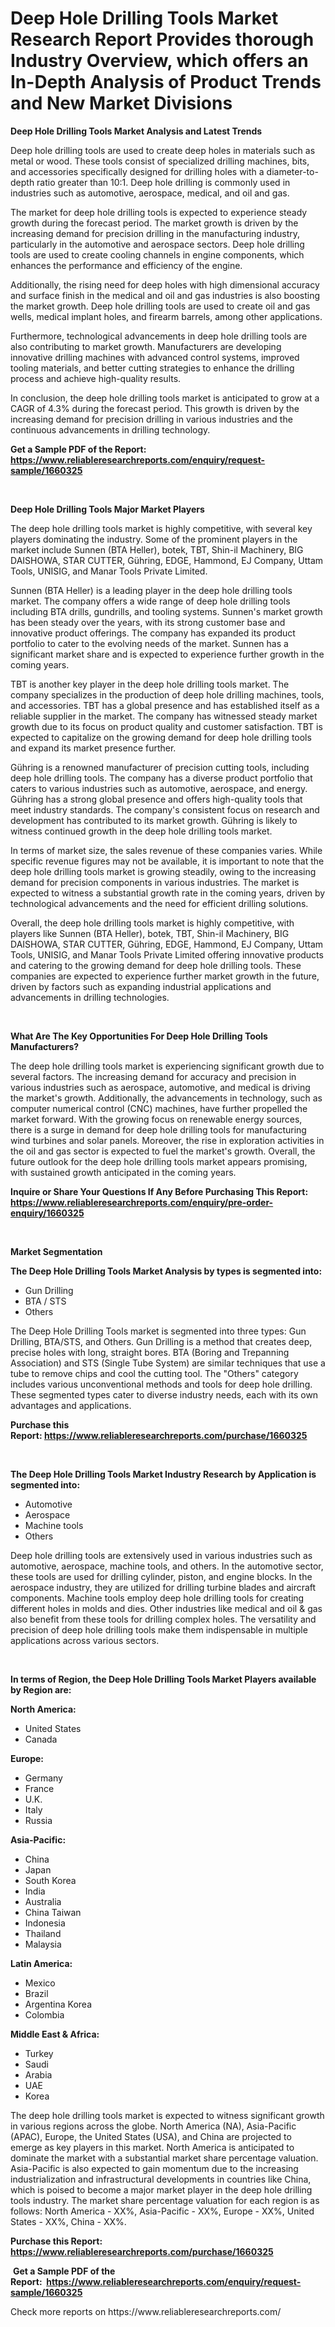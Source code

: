 <p><h1>Deep Hole Drilling Tools Market Research Report Provides thorough Industry Overview, which offers an In-Depth Analysis of Product Trends and New Market Divisions</h1></p><p><strong>Deep Hole Drilling Tools Market Analysis and Latest Trends</strong></p>
<p><p>Deep hole drilling tools are used to create deep holes in materials such as metal or wood. These tools consist of specialized drilling machines, bits, and accessories specifically designed for drilling holes with a diameter-to-depth ratio greater than 10:1. Deep hole drilling is commonly used in industries such as automotive, aerospace, medical, and oil and gas.</p><p>The market for deep hole drilling tools is expected to experience steady growth during the forecast period. The market growth is driven by the increasing demand for precision drilling in the manufacturing industry, particularly in the automotive and aerospace sectors. Deep hole drilling tools are used to create cooling channels in engine components, which enhances the performance and efficiency of the engine.</p><p>Additionally, the rising need for deep holes with high dimensional accuracy and surface finish in the medical and oil and gas industries is also boosting the market growth. Deep hole drilling tools are used to create oil and gas wells, medical implant holes, and firearm barrels, among other applications.</p><p>Furthermore, technological advancements in deep hole drilling tools are also contributing to market growth. Manufacturers are developing innovative drilling machines with advanced control systems, improved tooling materials, and better cutting strategies to enhance the drilling process and achieve high-quality results.</p><p>In conclusion, the deep hole drilling tools market is anticipated to grow at a CAGR of 4.3% during the forecast period. This growth is driven by the increasing demand for precision drilling in various industries and the continuous advancements in drilling technology.</p></p>
<p><strong>Get a Sample PDF of the Report:&nbsp; <a href="https://www.reliableresearchreports.com/enquiry/request-sample/1660325">https://www.reliableresearchreports.com/enquiry/request-sample/1660325</a></strong></p>
<p>&nbsp;</p>
<p><strong>Deep Hole Drilling Tools Major Market Players</strong></p>
<p><p>The deep hole drilling tools market is highly competitive, with several key players dominating the industry. Some of the prominent players in the market include Sunnen (BTA Heller), botek, TBT, Shin-il Machinery, BIG DAISHOWA, STAR CUTTER, Gühring, EDGE, Hammond, EJ Company, Uttam Tools, UNISIG, and Manar Tools Private Limited. </p><p>Sunnen (BTA Heller) is a leading player in the deep hole drilling tools market. The company offers a wide range of deep hole drilling tools including BTA drills, gundrills, and tooling systems. Sunnen's market growth has been steady over the years, with its strong customer base and innovative product offerings. The company has expanded its product portfolio to cater to the evolving needs of the market. Sunnen has a significant market share and is expected to experience further growth in the coming years.</p><p>TBT is another key player in the deep hole drilling tools market. The company specializes in the production of deep hole drilling machines, tools, and accessories. TBT has a global presence and has established itself as a reliable supplier in the market. The company has witnessed steady market growth due to its focus on product quality and customer satisfaction. TBT is expected to capitalize on the growing demand for deep hole drilling tools and expand its market presence further.</p><p>Gühring is a renowned manufacturer of precision cutting tools, including deep hole drilling tools. The company has a diverse product portfolio that caters to various industries such as automotive, aerospace, and energy. Gühring has a strong global presence and offers high-quality tools that meet industry standards. The company's consistent focus on research and development has contributed to its market growth. Gühring is likely to witness continued growth in the deep hole drilling tools market.</p><p>In terms of market size, the sales revenue of these companies varies. While specific revenue figures may not be available, it is important to note that the deep hole drilling tools market is growing steadily, owing to the increasing demand for precision components in various industries. The market is expected to witness a substantial growth rate in the coming years, driven by technological advancements and the need for efficient drilling solutions.</p><p>Overall, the deep hole drilling tools market is highly competitive, with players like Sunnen (BTA Heller), botek, TBT, Shin-il Machinery, BIG DAISHOWA, STAR CUTTER, Gühring, EDGE, Hammond, EJ Company, Uttam Tools, UNISIG, and Manar Tools Private Limited offering innovative products and catering to the growing demand for deep hole drilling tools. These companies are expected to experience further market growth in the future, driven by factors such as expanding industrial applications and advancements in drilling technologies.</p></p>
<p>&nbsp;</p>
<p><strong>What Are The Key Opportunities For Deep Hole Drilling Tools Manufacturers?</strong></p>
<p><p>The deep hole drilling tools market is experiencing significant growth due to several factors. The increasing demand for accuracy and precision in various industries such as aerospace, automotive, and medical is driving the market's growth. Additionally, the advancements in technology, such as computer numerical control (CNC) machines, have further propelled the market forward. With the growing focus on renewable energy sources, there is a surge in demand for deep hole drilling tools for manufacturing wind turbines and solar panels. Moreover, the rise in exploration activities in the oil and gas sector is expected to fuel the market's growth. Overall, the future outlook for the deep hole drilling tools market appears promising, with sustained growth anticipated in the coming years.</p></p>
<p><strong>Inquire or Share Your Questions If Any Before Purchasing This Report: <a href="https://www.reliableresearchreports.com/enquiry/pre-order-enquiry/1660325">https://www.reliableresearchreports.com/enquiry/pre-order-enquiry/1660325</a></strong></p>
<p>&nbsp;</p>
<p><strong>Market Segmentation</strong></p>
<p><strong>The Deep Hole Drilling Tools Market Analysis by types is segmented into:</strong></p>
<p><ul><li>Gun Drilling</li><li>BTA / STS</li><li>Others</li></ul></p>
<p><p>The Deep Hole Drilling Tools market is segmented into three types: Gun Drilling, BTA/STS, and Others. Gun Drilling is a method that creates deep, precise holes with long, straight bores. BTA (Boring and Trepanning Association) and STS (Single Tube System) are similar techniques that use a tube to remove chips and cool the cutting tool. The "Others" category includes various unconventional methods and tools for deep hole drilling. These segmented types cater to diverse industry needs, each with its own advantages and applications.</p></p>
<p><strong>Purchase this Report:&nbsp;<a href="https://www.reliableresearchreports.com/purchase/1660325">https://www.reliableresearchreports.com/purchase/1660325</a></strong></p>
<p>&nbsp;</p>
<p><strong>The Deep Hole Drilling Tools Market Industry Research by Application is segmented into:</strong></p>
<p><ul><li>Automotive</li><li>Aerospace</li><li>Machine tools</li><li>Others</li></ul></p>
<p><p>Deep hole drilling tools are extensively used in various industries such as automotive, aerospace, machine tools, and others. In the automotive sector, these tools are used for drilling cylinder, piston, and engine blocks. In the aerospace industry, they are utilized for drilling turbine blades and aircraft components. Machine tools employ deep hole drilling tools for creating different holes in molds and dies. Other industries like medical and oil & gas also benefit from these tools for drilling complex holes. The versatility and precision of deep hole drilling tools make them indispensable in multiple applications across various sectors.</p></p>
<p>&nbsp;</p>
<p><strong>In terms of Region, the Deep Hole Drilling Tools Market Players available by Region are:</strong></p>
<p>
    <p> <strong> North America: </strong>
        <ul>
            <li>United States</li>
            <li>Canada</li>
        </ul>
        </p> 
    <p> <strong> Europe: </strong>
        <ul>
            <li>Germany</li>
            <li>France</li>
            <li>U.K.</li>
            <li>Italy</li>
            <li>Russia</li>
        </ul>
        </p> 
    <p> <strong> Asia-Pacific: </strong>
        <ul>
            <li>China</li>
            <li>Japan</li>
            <li>South Korea</li>
            <li>India</li>
            <li>Australia</li>
            <li>China Taiwan</li>
            <li>Indonesia</li>
            <li>Thailand</li>
            <li>Malaysia</li>
        </ul>
        </p> 
    <p> <strong> Latin America: </strong>
        <ul>
            <li>Mexico</li>
            <li>Brazil</li>
            <li>Argentina Korea</li>
            <li>Colombia</li>
        </ul>
        </p> 
    <p> <strong> Middle East & Africa: </strong>
        <ul>
            <li>Turkey</li>
            <li>Saudi</li>
            <li>Arabia</li>
            <li>UAE</li>
            <li>Korea</li>
        </ul>
    </p>
    </p>
<p><p>The deep hole drilling tools market is expected to witness significant growth in various regions across the globe. North America (NA), Asia-Pacific (APAC), Europe, the United States (USA), and China are projected to emerge as key players in this market. North America is anticipated to dominate the market with a substantial market share percentage valuation. Asia-Pacific is also expected to gain momentum due to the increasing industrialization and infrastructural developments in countries like China, which is poised to become a major market player in the deep hole drilling tools industry. The market share percentage valuation for each region is as follows: North America - XX%, Asia-Pacific - XX%, Europe - XX%, United States - XX%, China - XX%.</p></p>
<p><strong>Purchase this Report: <a href="https://www.reliableresearchreports.com/purchase/1660325">https://www.reliableresearchreports.com/purchase/1660325</a></strong></p>
<p>&nbsp;<strong>Get a Sample PDF of the Report:&nbsp;&nbsp;<a href="https://www.reliableresearchreports.com/enquiry/request-sample/1660325">https://www.reliableresearchreports.com/enquiry/request-sample/1660325</a></strong></p>
<p><strong></strong></p>
<p>Check more reports on https://www.reliableresearchreports.com/</p>